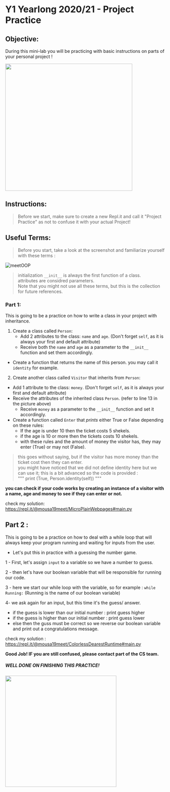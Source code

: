 
# Y1 Yearlong 2020/21 - Project Practice

## Objective: 
During this mini-lab you will be practicing with basic instructions on parts of your personal project !




<img src="https://www.incimages.com/uploaded_files/image/1920x1080/getty_133970892_157811.jpg" width="400">





## Instructions:
> Before we start, make sure to create a new Repl.it and call it "Project Practice" as not to confuse it with your actual Project!

## Useful Terms:
> Before you start, take a look at the screenshot and familiarize yourself with these terms :

![meetOOP](https://user-images.githubusercontent.com/30011130/105876069-41359400-6007-11eb-92d9-f329160c28ff.png)

> initialization `__init__` is always the first function of a class.             
> attributes are considred parameters.                                 
> Note that you might not use all these terms, but this is the collection for future references. 


### Part 1:
This is going to be a practice on how to write a class in your project with inheritance. 
1. Create a class called `Person`: 
	- Add 2 attributes to the class: `name` and `age`. (Don't forget `self`, as it is always your first and default attribute)
	- Receive both the `name` and `age` as a parameter to the `__init__` function and set them accordingly. 
  - Create a function that returns the name of this person. you may call it `identity` for example.

  
2. Create another class called `Visitor` that inherits from `Person`:
  - Add 1 attribute to the class: `money`. (Don't forget `self`, as it is always your first and default attribute)
  - Receive the attributes of the inherited class `Person`. (refer to line 13 in the picture above)
	- Receive `money` as a parameter to the `__init__` function and set it accordingly. 
  - Create a function called `Enter` that *prints* either True or False depending on these rules:
    * If the age is under 10 then the ticket costs 5 shekels.
    * if the age is 10 or more then the tickets costs 10 shekels. 
    * with these rules and the amount of money the visitor has, they may enter (True) or may not (False).
> this goes without saying, but if the visitor has more money than the ticket cost then they can enter.                           
> you might have noticed that we did not define identity here but we can use it; 
> this is a bit advanced so the code is provided :       
"""  print (True, Person.identity(self))  """

**you can check if your code works by creating an instance of a visitor with a name, age and money to see if they can enter or not.**

check my solution: https://repl.it/@mousa19meet/MicroPlainWebpages#main.py

## Part 2 : 
This is going to be a practice on how to deal with a while loop that will always keep your program running and waiting for inputs from the user.


* Let's put this in practice with a guessing the number game. 

1 - First, let's assign `input` to a variable so we have a number to guess.

2 - then let's have our boolean variable that will be responsible for running our code. 

3 - here we start our while loop with the variable, so for example : `while Running:` (Running is the name of our boolean variable)

4- we ask again for an input, but this time it's the guess/ answer. 

- if the guess is lower than our initial number : print guess higher 
- if the guess is higher than our initial number : print guess lower 
- else then the guss must be correct so we reverse our boolean variable and print out a congratulations message. 

check my solution : https://repl.it/@mousa19meet/ColorlessDearestRuntime#main.py


**Good Job! IF you are still confused, please contact part of the CS team.**

##### WELL DONE ON FINISHING THIS PRACTICE!

 

<img src="https://agiftidea.com/wp-content/uploads/2020/04/birthday-celebration.jpeg" width="350">

